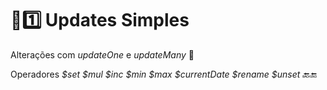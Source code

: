 # :sunrise::one: Updates Simples

Alterações com _updateOne_ e _updateMany_ :school:

Operadores _$set $mul $inc $min $max $currentDate $rename $unset_ :back::end:
